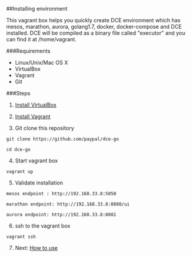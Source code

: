 ##Installing environment

This vagrant box helps you quickly create DCE environment which has mesos, marathon, aurora, golang1.7, docker, docker-compose and DCE installed. DCE will be compiled as a binary file called "executor" and you can find it at /home/vagrant. 

###Requirements

* Linux/Unix/Mac OS X
* VirtualBox
* Vagrant
* Git

###Steps
1. [Install VirtualBox](https://www.virtualbox.org/wiki/Downloads)

2. [Install Vagrant](https://www.vagrantup.com/downloads.html)
3. Git clone this repository
  ```
  git clone https://github.com/paypal/dce-go
  
  cd dce-go
  ```
4. Start vagrant box

  ```
  vagrant up
  ```
5. Validate installation

  ```
  mesos endpoint : http://192.168.33.8:5050
  
  marathon endpoint: http://192.168.33.8:8080/ui
  
  aurora endpoint: http://192.168.33.8:8081
  
  ```
6. ssh to the vagrant box

  ```
  vagrant ssh
  ```
7. Next: [How to use](how-to-use.md)

